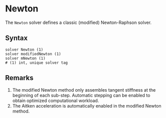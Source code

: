 # Newton

The `Newton` solver defines a classic (modified) Newton-Raphson solver.

## Syntax

```
solver Newton (1)
solver modifiedNewton (1)
solver mNewton (1)
# (1) int, unique solver tag
```

## Remarks

1. The modified Newton method only assembles tangent stiffness at the beginning of each sub-step. Automatic stepping can
   be enabled to obtain optimized computational workload.
2. The Aitken acceleration is automatically enabled in the modified Newton method.
